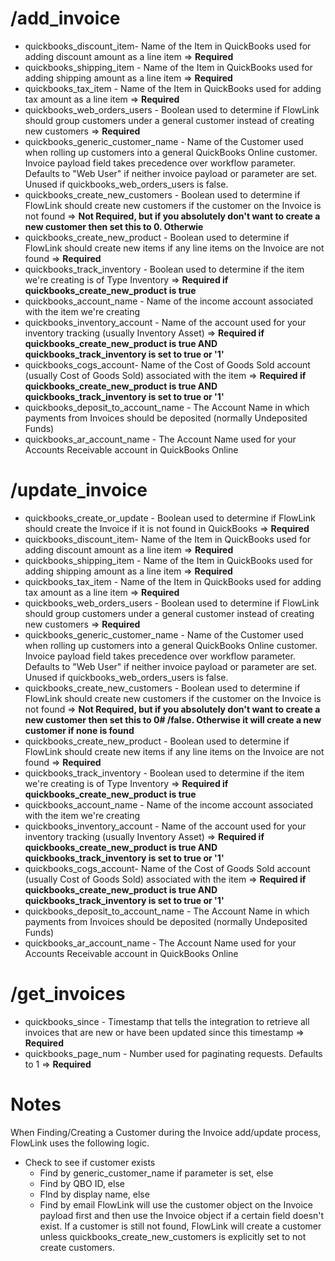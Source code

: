 
# /add_invoice
- quickbooks_discount_item- Name of the Item in QuickBooks used for adding discount amount as a line item => **Required**
- quickbooks_shipping_item - Name of the Item in QuickBooks used for adding shipping amount as a line item => **Required**
- quickbooks_tax_item - Name of the Item in QuickBooks used for adding tax amount as a line item => **Required**
- quickbooks_web_orders_users - Boolean used to determine if FlowLink should group customers under a general customer instead of creating new customers => **Required**
- quickbooks_generic_customer_name - Name of the Customer used when rolling up customers into a general QuickBooks Online customer. Invoice payload field takes precedence over workflow parameter. Defaults to "Web User" if neither invoice payload or parameter are set. Unused if quickbooks_web_orders_users is false.
- quickbooks_create_new_customers - Boolean used to determine if FlowLink should create new customers if the customer on the Invoice is not found  => **Not Required, but if you absolutely don't want to create a new customer then set this to 0. Otherwie**
- quickbooks_create_new_product - Boolean used to determine if FlowLink should create new items if any line items on the Invoice are not found  => **Required**
- quickbooks_track_inventory - Boolean used to determine if the item we're creating is of Type Inventory => **Required if quickbooks_create_new_product is true**
- quickbooks_account_name - Name of the income account associated with the item we're creating
- quickbooks_inventory_account - Name of the account used for your inventory tracking (usually Inventory Asset) => **Required if quickbooks_create_new_product is true AND quickbooks_track_inventory is set to true or '1'**
- quickbooks_cogs_account- Name of the Cost of Goods Sold account (usually Cost of Goods Sold) associated with the item => **Required if quickbooks_create_new_product is true AND quickbooks_track_inventory is set to true or '1'**
- quickbooks_deposit_to_account_name - The Account Name in which payments from Invoices should be deposited (normally Undeposited Funds)
- quickbooks_ar_account_name - The Account Name used for your Accounts Receivable account in QuickBooks Online

# /update_invoice
- quickbooks_create_or_update - Boolean used to determine if FlowLink should create the Invoice if it is not found in QuickBooks => **Required**
- quickbooks_discount_item- Name of the Item in QuickBooks used for adding discount amount as a line item => **Required**
- quickbooks_shipping_item - Name of the Item in QuickBooks used for adding shipping amount as a line item => **Required**
- quickbooks_tax_item - Name of the Item in QuickBooks used for adding tax amount as a line item => **Required**
- quickbooks_web_orders_users - Boolean used to determine if FlowLink should group customers under a general customer instead of creating new customers => **Required**
- quickbooks_generic_customer_name - Name of the Customer used when rolling up customers into a general QuickBooks Online customer. Invoice payload field takes precedence over workflow parameter. Defaults to "Web User" if neither invoice payload or parameter are set. Unused if quickbooks_web_orders_users is false.
- quickbooks_create_new_customers - Boolean used to determine if FlowLink should create new customers if the customer on the Invoice is not found  => **Not Required, but if you absolutely don't want to create a new customer then set this to 0# /false. Otherwise it will create a new customer if none is found**
- quickbooks_create_new_product - Boolean used to determine if FlowLink should create new items if any line items on the Invoice are not found  => **Required**
- quickbooks_track_inventory - Boolean used to determine if the item we're creating is of Type Inventory => **Required if quickbooks_create_new_product is true**
- quickbooks_account_name - Name of the income account associated with the item we're creating
- quickbooks_inventory_account - Name of the account used for your inventory tracking (usually Inventory Asset) => **Required if quickbooks_create_new_product is true AND quickbooks_track_inventory is set to true or '1'**
- quickbooks_cogs_account- Name of the Cost of Goods Sold account (usually Cost of Goods Sold) associated with the item => **Required if quickbooks_create_new_product is true AND quickbooks_track_inventory is set to true or '1'**
- quickbooks_deposit_to_account_name - The Account Name in which payments from Invoices should be deposited (normally Undeposited Funds)
- quickbooks_ar_account_name - The Account Name used for your Accounts Receivable account in QuickBooks Online

# /get_invoices
- quickbooks_since - Timestamp that tells the integration to retrieve all invoices that are new or have been updated since this timestamp => **Required**
- quickbooks_page_num - Number used for paginating requests. Defaults to 1 => **Required**

# Notes
When Finding/Creating a Customer during the Invoice add/update process, FlowLink uses the following logic.
- Check to see if customer exists
  - Find by generic_customer_name if parameter is set, else
  - Find by QBO ID, else
  - FInd by display name, else
  - Find by email
FlowLink will use the customer object on the Invoice payload first and then use the Invoice object if a certain field doesn't exist.
If a customer is still not found, FlowLink will create a customer unless quickbooks_create_new_customers is explicitly set to not create customers.
